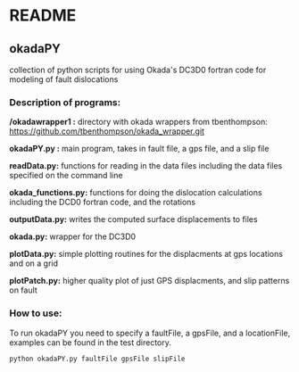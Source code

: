 <h1>README</h1>

<h2>okadaPY</h2>

collection of python scripts for using Okada's DC3D0 fortran code
for modeling of fault dislocations

<h3>Description of programs:</h3>

**/okadawrapper1 :** directory with okada wrappers from tbenthompson: https://github.com/tbenthompson/okada_wrapper.git

**okadaPY.py :** main program, takes in fault file, a gps file, and a slip file

**readData.py:** functions for reading in the data files including the data files specified on the command line

**okada_functions.py:** functions for doing the dislocation calculations including the DCD0 fortran code, and the rotations

**outputData.py:** writes the computed surface displacements to files

**okada.py:** wrapper for the DC3D0

**plotData.py:** simple plotting routines for the displacments at gps locations and on a grid

**plotPatch.py:** higher quality plot of just GPS displacments, and slip patterns on fault

<h3>How to use:</h3>

To run okadaPY you need to specify a faultFile, a gpsFile, and a locationFile, examples can be found in the test directory.

```
python okadaPY.py faultFile gpsFile slipFile
```

